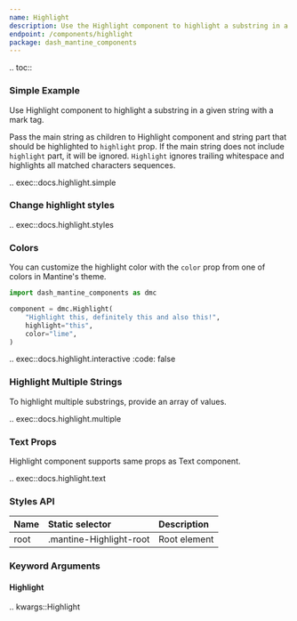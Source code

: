 ```yaml
---
name: Highlight
description: Use the Highlight component to highlight a substring in a given string with mark tag.
endpoint: /components/highlight
package: dash_mantine_components
---
```


.. toc::

### Simple Example

Use Highlight component to highlight a substring in a given string with a mark tag.

Pass the main string as children to Highlight component and string part that should be highlighted to `highlight` prop. 
If the main string does not include `highlight` part, it will be ignored. 
`Highlight` ignores trailing whitespace and highlights all matched characters sequences.

.. exec::docs.highlight.simple

### Change highlight styles

.. exec::docs.highlight.styles

### Colors

You can customize the highlight color with the `color` prop from one of colors in Mantine's theme.

```python
import dash_mantine_components as dmc

component = dmc.Highlight(
    "Highlight this, definitely this and also this!",
    highlight="this",
    color="lime",
)
```

.. exec::docs.highlight.interactive
    :code: false

### Highlight Multiple Strings

To highlight multiple substrings, provide an array of values.

.. exec::docs.highlight.multiple

### Text Props

Highlight component supports same props as Text component.

.. exec::docs.highlight.text

### Styles API

| Name | Static selector         | Description  |
|:-----|:------------------------|:-------------|
| root | .mantine-Highlight-root | Root element |

### Keyword Arguments

#### Highlight

.. kwargs::Highlight
